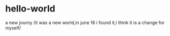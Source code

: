 # hello-world
a new journy
/it was a new world,in june 16 i found it,i think it is a change for myself/
